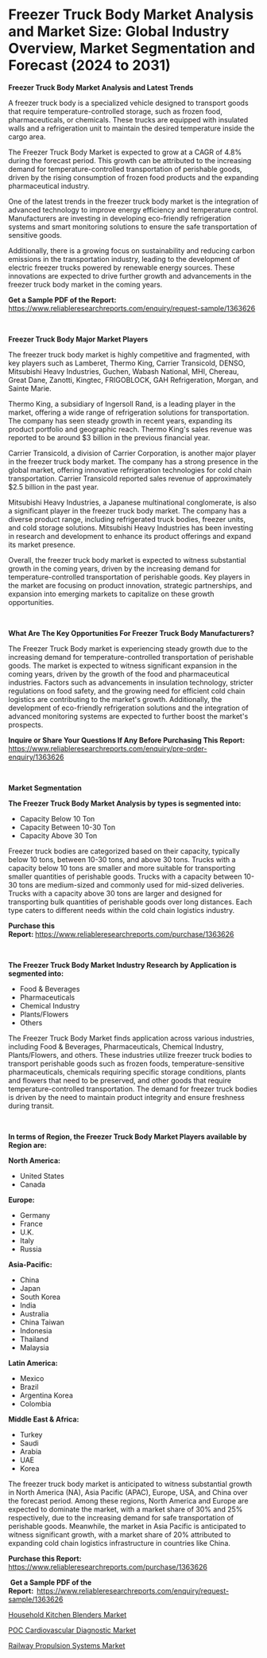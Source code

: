 <p><h1>Freezer Truck Body Market Analysis and Market Size: Global Industry Overview, Market Segmentation and Forecast (2024 to 2031)</h1></p><p><strong>Freezer Truck Body Market Analysis and Latest Trends</strong></p>
<p><p>A freezer truck body is a specialized vehicle designed to transport goods that require temperature-controlled storage, such as frozen food, pharmaceuticals, or chemicals. These trucks are equipped with insulated walls and a refrigeration unit to maintain the desired temperature inside the cargo area.</p><p>The Freezer Truck Body Market is expected to grow at a CAGR of 4.8% during the forecast period. This growth can be attributed to the increasing demand for temperature-controlled transportation of perishable goods, driven by the rising consumption of frozen food products and the expanding pharmaceutical industry.</p><p>One of the latest trends in the freezer truck body market is the integration of advanced technology to improve energy efficiency and temperature control. Manufacturers are investing in developing eco-friendly refrigeration systems and smart monitoring solutions to ensure the safe transportation of sensitive goods.</p><p>Additionally, there is a growing focus on sustainability and reducing carbon emissions in the transportation industry, leading to the development of electric freezer trucks powered by renewable energy sources. These innovations are expected to drive further growth and advancements in the freezer truck body market in the coming years.</p></p>
<p><strong>Get a Sample PDF of the Report:&nbsp;</strong> <a href="https://www.reliableresearchreports.com/enquiry/request-sample/1363626">https://www.reliableresearchreports.com/enquiry/request-sample/1363626</a></p>
<p>&nbsp;</p>
<p><strong>Freezer Truck Body Major Market Players</strong></p>
<p><p>The freezer truck body market is highly competitive and fragmented, with key players such as Lamberet, Thermo King, Carrier Transicold, DENSO, Mitsubishi Heavy Industries, Guchen, Wabash National, MHI, Chereau, Great Dane, Zanotti, Kingtec, FRIGOBLOCK, GAH Refrigeration, Morgan, and Sainte Marie. </p><p>Thermo King, a subsidiary of Ingersoll Rand, is a leading player in the market, offering a wide range of refrigeration solutions for transportation. The company has seen steady growth in recent years, expanding its product portfolio and geographic reach. Thermo King's sales revenue was reported to be around $3 billion in the previous financial year.</p><p>Carrier Transicold, a division of Carrier Corporation, is another major player in the freezer truck body market. The company has a strong presence in the global market, offering innovative refrigeration technologies for cold chain transportation. Carrier Transicold reported sales revenue of approximately $2.5 billion in the past year.</p><p>Mitsubishi Heavy Industries, a Japanese multinational conglomerate, is also a significant player in the freezer truck body market. The company has a diverse product range, including refrigerated truck bodies, freezer units, and cold storage solutions. Mitsubishi Heavy Industries has been investing in research and development to enhance its product offerings and expand its market presence.</p><p>Overall, the freezer truck body market is expected to witness substantial growth in the coming years, driven by the increasing demand for temperature-controlled transportation of perishable goods. Key players in the market are focusing on product innovation, strategic partnerships, and expansion into emerging markets to capitalize on these growth opportunities.</p></p>
<p>&nbsp;</p>
<p><strong>What Are The Key Opportunities For Freezer Truck Body Manufacturers?</strong></p>
<p><p>The Freezer Truck Body market is experiencing steady growth due to the increasing demand for temperature-controlled transportation of perishable goods. The market is expected to witness significant expansion in the coming years, driven by the growth of the food and pharmaceutical industries. Factors such as advancements in insulation technology, stricter regulations on food safety, and the growing need for efficient cold chain logistics are contributing to the market's growth. Additionally, the development of eco-friendly refrigeration solutions and the integration of advanced monitoring systems are expected to further boost the market's prospects.</p></p>
<p><strong>Inquire or Share Your Questions If Any Before Purchasing This Report:</strong> <a href="https://www.reliableresearchreports.com/enquiry/pre-order-enquiry/1363626">https://www.reliableresearchreports.com/enquiry/pre-order-enquiry/1363626</a></p>
<p>&nbsp;</p>
<p><strong>Market Segmentation</strong></p>
<p><strong>The Freezer Truck Body Market Analysis by types is segmented into:</strong></p>
<p><ul><li>Capacity Below 10 Ton</li><li>Capacity Between 10-30 Ton</li><li>Capacity Above 30 Ton</li></ul></p>
<p><p>Freezer truck bodies are categorized based on their capacity, typically below 10 tons, between 10-30 tons, and above 30 tons. Trucks with a capacity below 10 tons are smaller and more suitable for transporting smaller quantities of perishable goods. Trucks with a capacity between 10-30 tons are medium-sized and commonly used for mid-sized deliveries. Trucks with a capacity above 30 tons are larger and designed for transporting bulk quantities of perishable goods over long distances. Each type caters to different needs within the cold chain logistics industry.</p></p>
<p><strong>Purchase this Report:&nbsp;</strong><a href="https://www.reliableresearchreports.com/purchase/1363626">https://www.reliableresearchreports.com/purchase/1363626</a></p>
<p>&nbsp;</p>
<p><strong>The Freezer Truck Body Market Industry Research by Application is segmented into:</strong></p>
<p><ul><li>Food & Beverages</li><li>Pharmaceuticals</li><li>Chemical Industry</li><li>Plants/Flowers</li><li>Others</li></ul></p>
<p><p>The Freezer Truck Body Market finds application across various industries, including Food & Beverages, Pharmaceuticals, Chemical Industry, Plants/Flowers, and others. These industries utilize freezer truck bodies to transport perishable goods such as frozen foods, temperature-sensitive pharmaceuticals, chemicals requiring specific storage conditions, plants and flowers that need to be preserved, and other goods that require temperature-controlled transportation. The demand for freezer truck bodies is driven by the need to maintain product integrity and ensure freshness during transit.</p></p>
<p>&nbsp;</p>
<p><strong>In terms of Region, the Freezer Truck Body Market Players available by Region are:</strong></p>
<p>
    <p> <strong> North America: </strong>
        <ul>
            <li>United States</li>
            <li>Canada</li>
        </ul>
        </p> 
    <p> <strong> Europe: </strong>
        <ul>
            <li>Germany</li>
            <li>France</li>
            <li>U.K.</li>
            <li>Italy</li>
            <li>Russia</li>
        </ul>
        </p> 
    <p> <strong> Asia-Pacific: </strong>
        <ul>
            <li>China</li>
            <li>Japan</li>
            <li>South Korea</li>
            <li>India</li>
            <li>Australia</li>
            <li>China Taiwan</li>
            <li>Indonesia</li>
            <li>Thailand</li>
            <li>Malaysia</li>
        </ul>
        </p> 
    <p> <strong> Latin America: </strong>
        <ul>
            <li>Mexico</li>
            <li>Brazil</li>
            <li>Argentina Korea</li>
            <li>Colombia</li>
        </ul>
        </p> 
    <p> <strong> Middle East & Africa: </strong>
        <ul>
            <li>Turkey</li>
            <li>Saudi</li>
            <li>Arabia</li>
            <li>UAE</li>
            <li>Korea</li>
        </ul>
    </p>
    </p>
<p><p>The freezer truck body market is anticipated to witness substantial growth in North America (NA), Asia Pacific (APAC), Europe, USA, and China over the forecast period. Among these regions, North America and Europe are expected to dominate the market, with a market share of 30% and 25% respectively, due to the increasing demand for safe transportation of perishable goods. Meanwhile, the market in Asia Pacific is anticipated to witness significant growth, with a market share of 20% attributed to expanding cold chain logistics infrastructure in countries like China.</p></p>
<p><strong>Purchase this Report: </strong><a href="https://www.reliableresearchreports.com/purchase/1363626">https://www.reliableresearchreports.com/purchase/1363626</a></p>
<p>&nbsp;<strong>Get a Sample PDF of the Report:&nbsp;&nbsp;</strong><a href="https://www.reliableresearchreports.com/enquiry/request-sample/1363626">https://www.reliableresearchreports.com/enquiry/request-sample/1363626</a></p>
<p><strong></strong></p>
<p><p><a href="https://view.publitas.com/reportprime-1/household-kitchen-blenders-market-analysis-examines-its-scope-on-growth-opportunities-and-forecasted-trends-spanning-from-2023-to-2030/">Household Kitchen Blenders Market</a></p><p><a href="https://view.publitas.com/reportprime-1/poc-cardiovascular-diagnostic-market-size-growth-outlook-from-2023-to-2030-projecting-at-markets-trends-analysis-by-application-regional-outlook-and-revenue/">POC Cardiovascular Diagnostic Market</a></p><p><a href="https://view.publitas.com/reportprime-1/railway-propulsion-systems-market-insights-market-players-and-forecast-till-2030/">Railway Propulsion Systems Market</a></p></p>